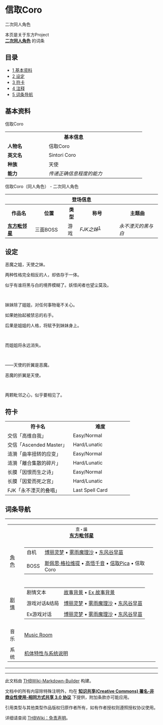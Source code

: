 # 信取Coro

<!-- source html: G:\repos\THBWiki-Markdown-Builder\THBWikiMarkdown\Temp\main\7\73\ns0%3A%E4%BF%A1%E5%8F%96Coro.html -->

二次同人角色

本页是关于东方Project  
 **[二次同人角色](./二次角色列表.md)** 的词条

## 目录

- [1 基本资料](#基本资料)
- [2 设定](#设定)
- [3 符卡](#符卡)
- [4 注释](#注释)
- [5 词条导航](#词条导航)





## 基本资料
[](./文件-xqcr.png.md)  [](./文件-xqcr.png.md)信取Coro

<table>
<tbody><tr>
<th colspan="2">基本信息</th>
</tr>
<tr>
<td style="width:120px"><b>人物名</b></td><td style="min-width:300px">信取Coro</td>
</tr><tr><td><b>英文名</b></td><td>Sintori Coro</td></tr><tr><td><b>种族</b></td><td>天使</td></tr><tr><td><b>能力</b></td><td><i>传递正确信息程度的能力</i></td></tr></tbody></table>

信取Coro（同人角色） - 二次同人角色

<table>
<tbody><tr>
<th colspan="5">登场信息</th>
</tr><tr><th><b>作品名</b></th><th><b>位置</b></th><th><b>类型</b></th><th><b>称号</b></th><th><b>主题曲</b></th></tr><tr><td rowspan="1" style="width:120px"><b><a href="./东方毗邻星.md" class="mw-redirect" title="东方毗邻星">东方毗邻星</a></b></td><td style="width:130px">三面BOSS</td><td class="bg-color-danger-30" style="width:30px;">游戏</td><td style="width:180px"><i>FJK之妹</i><sup id="cite_ref-1" class="reference"><a href="#cite_note-1">1</a></sup></td><td style="width:200px"><i>永不湮灭的黑与白</i><br></td></tr></tbody></table>



## 设定

  
恶魔之姐，天使之妹。  

两种性格完全相反的人，却依存于一体。  

似乎有谁将黑与白的境界模糊了。妖怪闲者也望尘莫及。  

&#160;  

妹妹除了姐姐，对任何事物毫不关心。  

如果她抬起被禁忌的右手。  

后果是姐姐的人格，将赋予到妹妹身上。  

&#160;  

而姐姐将永远消失。  

&#160;  

——天使的折翼是恶魔。  

恶魔的折翼是天使。  

&#160;  

两颗毗邻之心，似乎要相见了。
  



## 符卡

<table><tbody><tr><th><b>符卡名</b></th><th><b>难度</b></th></tr><tr><td style="width:200px">交信「高维自我」</td><td style="width:180px">Easy/Normal</td></tr>
<tr><td style="width:200px">交信「Ascended Master」</td><td style="width:180px">Hard/Lunatic</td></tr>
<tr><td style="width:200px">涟漪「曲率扭转的应变」</td><td style="width:180px">Easy/Normal</td></tr>
<tr><td style="width:200px">涟漪「離合集散的碎片」</td><td style="width:180px">Hard/Lunatic</td></tr>
<tr><td style="width:200px">长膜「因恨而生之诗」</td><td style="width:180px">Easy/Normal</td></tr>
<tr><td style="width:200px">长膜「因爱而死之宫」</td><td style="width:180px">Hard/Lunatic</td></tr>
<tr><td style="width:200px">FJK「永不湮灭的叠唱」</td><td style="width:180px">Last Spell Card</td></tr></tbody></table>



[^cite_note-1]: FutaeJinKaku


## 词条导航
  
  

<table><tbody><tr><td><table cellspacing="0" class="nowraplinks mw-collapsible mw-collapsed" style="width:100%;;;"><tbody><tr><th style=";" colspan="2" class="navbox-title"><div class="navbar"><div class="noprint plainlinksneverexpand" style="background-color:transparent; padding:0; font-weight:normal; font-size:80%; white-space:nowrap;"><a href="./東方毗鄰星_～_Astatic_Galaxy.-导航.md" title="東方毗鄰星 ～ Astatic Galaxy./导航"><span style=";;border:none;" title="查看这个模板">查</span></a>&#160;<span style="font-size:80%;">•</span>&#160;<a href="/index.php?title=%E6%9D%B1%E6%96%B9%E6%AF%97%E9%84%B0%E6%98%9F_%EF%BD%9E_Astatic_Galaxy./%E5%AF%BC%E8%88%AA&amp;action=edit"><span style=";;border:none;" title="您可以编辑这个模板。请在储存变更之前先预览">编</span></a></div></div><span><a href="./东方毗邻星.md" class="mw-redirect" title="东方毗邻星">东方毗邻星</a></span></th></tr><tr><td></td></tr><tr><td class="navbox-group" style=";;"><a href="/index.php?title=%E4%B8%9C%E6%96%B9%E6%AF%97%E9%82%BB%E6%98%9F/%E8%A7%92%E8%89%B2&amp;action=edit&amp;redlink=1" class="new" title="东方毗邻星/角色（页面不存在）">角色</a></td><td style=";;" class="navbox-list navbox-odd"><div></div><table cellspacing="0" class="nowraplinks navbox-subgroup" style="width:100%;;;;"><tbody><tr><td class="navbox-group" style=";;"><div>自机</div></td><td style=";;" class="navbox-list navbox-odd"><div><a href="/index.php?title=%E4%B8%9C%E6%96%B9%E6%AF%97%E9%82%BB%E6%98%9F/%E8%AE%BE%E5%AE%9A%E4%B8%8E%E5%89%A7%E6%83%85/%E8%AE%BE%E5%AE%9A%E6%96%87%E6%A1%A3&amp;action=edit&amp;redlink=1" class="new" title="东方毗邻星/设定与剧情/设定文档（页面不存在）">博丽灵梦</a> &#8226; <a href="/index.php?title=%E4%B8%9C%E6%96%B9%E6%AF%97%E9%82%BB%E6%98%9F/%E8%AE%BE%E5%AE%9A%E4%B8%8E%E5%89%A7%E6%83%85/%E8%AE%BE%E5%AE%9A%E6%96%87%E6%A1%A3&amp;action=edit&amp;redlink=1" class="new" title="东方毗邻星/设定与剧情/设定文档（页面不存在）">雾雨魔理沙</a> &#8226; <a href="/index.php?title=%E4%B8%9C%E6%96%B9%E6%AF%97%E9%82%BB%E6%98%9F/%E8%AE%BE%E5%AE%9A%E4%B8%8E%E5%89%A7%E6%83%85/%E8%AE%BE%E5%AE%9A%E6%96%87%E6%A1%A3&amp;action=edit&amp;redlink=1" class="new" title="东方毗邻星/设定与剧情/设定文档（页面不存在）">东风谷早苗</a></div></td></tr><tr><td></td></tr><tr><td class="navbox-group" style=";;"><div>BOSS</div></td><td style=";;" class="navbox-list navbox-even"><div><a href="./斯佩思·格拉维提.md" title="斯佩思·格拉维提">斯佩思·格拉维提</a> &#8226; <a href="./高悟千音.md" title="高悟千音">高悟千音</a> &#8226; <a href="./信取Pica.md" title="信取Pica">信取Pica</a> &#8226; <a class="mw-selflink selflink">信取Coro</a></div></td></tr></tbody></table><div></div></td></tr><tr><td></td></tr><tr><td class="navbox-group" style=";;"><a href="/index.php?title=%E4%B8%9C%E6%96%B9%E6%AF%97%E9%82%BB%E6%98%9F/%E8%AE%BE%E5%AE%9A%E4%B8%8E%E5%89%A7%E6%83%85&amp;action=edit&amp;redlink=1" class="new" title="东方毗邻星/设定与剧情（页面不存在）">剧情</a></td><td style=";;" class="navbox-list navbox-even"><div></div><table cellspacing="0" class="nowraplinks navbox-subgroup" style="width:100%;;;;"><tbody><tr><td class="navbox-group" style=";;"><div>剧情文本</div></td><td style=";;" class="navbox-list navbox-odd"><div><a href="/index.php?title=%E4%B8%9C%E6%96%B9%E6%AF%97%E9%82%BB%E6%98%9F/%E8%AE%BE%E5%AE%9A%E4%B8%8E%E5%89%A7%E6%83%85/%E8%AE%BE%E5%AE%9A%E6%96%87%E6%A1%A3&amp;action=edit&amp;redlink=1" class="new" title="东方毗邻星/设定与剧情/设定文档（页面不存在）">故事背景</a> &#8226; <a href="/index.php?title=%E4%B8%9C%E6%96%B9%E6%AF%97%E9%82%BB%E6%98%9F/%E8%AE%BE%E5%AE%9A%E4%B8%8E%E5%89%A7%E6%83%85/%E8%AE%BE%E5%AE%9A%E6%96%87%E6%A1%A3&amp;action=edit&amp;redlink=1" class="new" title="东方毗邻星/设定与剧情/设定文档（页面不存在）">Ex 故事背景</a></div></td></tr><tr><td></td></tr><tr><td class="navbox-group" style=";;"><div>游戏对话&amp;结局</div></td><td style=";;" class="navbox-list navbox-even"><div><a href="/index.php?title=%E4%B8%9C%E6%96%B9%E6%AF%97%E9%82%BB%E6%98%9F/%E8%AE%BE%E5%AE%9A%E4%B8%8E%E5%89%A7%E6%83%85/%E5%8D%9A%E4%B8%BD%E7%81%B5%E6%A2%A6&amp;action=edit&amp;redlink=1" class="new" title="东方毗邻星/设定与剧情/博丽灵梦（页面不存在）">博丽灵梦</a> &#8226; <a href="/index.php?title=%E4%B8%9C%E6%96%B9%E6%AF%97%E9%82%BB%E6%98%9F/%E8%AE%BE%E5%AE%9A%E4%B8%8E%E5%89%A7%E6%83%85/%E9%9B%BE%E9%9B%A8%E9%AD%94%E7%90%86%E6%B2%99&amp;action=edit&amp;redlink=1" class="new" title="东方毗邻星/设定与剧情/雾雨魔理沙（页面不存在）">雾雨魔理沙</a> &#8226; <a href="/index.php?title=%E4%B8%9C%E6%96%B9%E6%AF%97%E9%82%BB%E6%98%9F/%E8%AE%BE%E5%AE%9A%E4%B8%8E%E5%89%A7%E6%83%85/%E4%B8%9C%E9%A3%8E%E8%B0%B7%E6%97%A9%E8%8B%97&amp;action=edit&amp;redlink=1" class="new" title="东方毗邻星/设定与剧情/东风谷早苗（页面不存在）">东风谷早苗</a></div></td></tr><tr><td></td></tr><tr><td class="navbox-group" style=";;"><div>Ex游戏对话</div></td><td style=";;" class="navbox-list navbox-odd"><div><a href="/index.php?title=%E4%B8%9C%E6%96%B9%E6%AF%97%E9%82%BB%E6%98%9F/%E8%AE%BE%E5%AE%9A%E4%B8%8E%E5%89%A7%E6%83%85/%E5%8D%9A%E4%B8%BD%E7%81%B5%E6%A2%A6Ex&amp;action=edit&amp;redlink=1" class="new" title="东方毗邻星/设定与剧情/博丽灵梦Ex（页面不存在）">博丽灵梦</a> &#8226; <a href="/index.php?title=%E4%B8%9C%E6%96%B9%E6%AF%97%E9%82%BB%E6%98%9F/%E8%AE%BE%E5%AE%9A%E4%B8%8E%E5%89%A7%E6%83%85/%E9%9B%BE%E9%9B%A8%E9%AD%94%E7%90%86%E6%B2%99Ex&amp;action=edit&amp;redlink=1" class="new" title="东方毗邻星/设定与剧情/雾雨魔理沙Ex（页面不存在）">雾雨魔理沙</a> &#8226; <a href="/index.php?title=%E4%B8%9C%E6%96%B9%E6%AF%97%E9%82%BB%E6%98%9F/%E8%AE%BE%E5%AE%9A%E4%B8%8E%E5%89%A7%E6%83%85/%E4%B8%9C%E9%A3%8E%E8%B0%B7%E6%97%A9%E8%8B%97Ex&amp;action=edit&amp;redlink=1" class="new" title="东方毗邻星/设定与剧情/东风谷早苗Ex（页面不存在）">东风谷早苗</a></div></td></tr></tbody></table><div></div></td></tr><tr><td></td></tr><tr><td class="navbox-group" style=";;">音乐</td><td style=";;" class="navbox-list navbox-even"><div><a href="/index.php?title=%E4%B8%9C%E6%96%B9%E6%AF%97%E9%82%BB%E6%98%9F/%E9%9F%B3%E4%B9%90&amp;action=edit&amp;redlink=1" class="new" title="东方毗邻星/音乐（页面不存在）">Music Room</a></div></td></tr><tr><td></td></tr><tr><td class="navbox-group" style=";;">系统</td><td style=";;" class="navbox-list navbox-odd"><div><a href="/index.php?title=%E4%B8%9C%E6%96%B9%E6%AF%97%E9%82%BB%E6%98%9F/%E7%B3%BB%E7%BB%9F&amp;action=edit&amp;redlink=1" class="new" title="东方毗邻星/系统（页面不存在）">机体特性与系统说明</a></div></td></tr></tbody></table></td></tr></tbody></table>






---

此文档由 [THBWiki-Markdown-Builder](https://github.com/Delsin-Yu/THBWiki-Markdown-Builder) 构建。

文档中的所有内容除特殊注明外，均在 [**知识共享(Creative Commons) 署名-非商业性使用-相同方式共享 3.0 协议**](https://creativecommons.org/licenses/by-sa/3.0/deed.zh-hans) 下提供，附加条款亦可能应用。

引用类型与其他类型作品版权归原作者所有，如有作者授权则遵照授权协议使用。

详细请查阅 [THBWiki：免责声明](https://thbwiki.cc/THBWiki:%E5%85%8D%E8%B4%A3%E5%A3%B0%E6%98%8E)。

